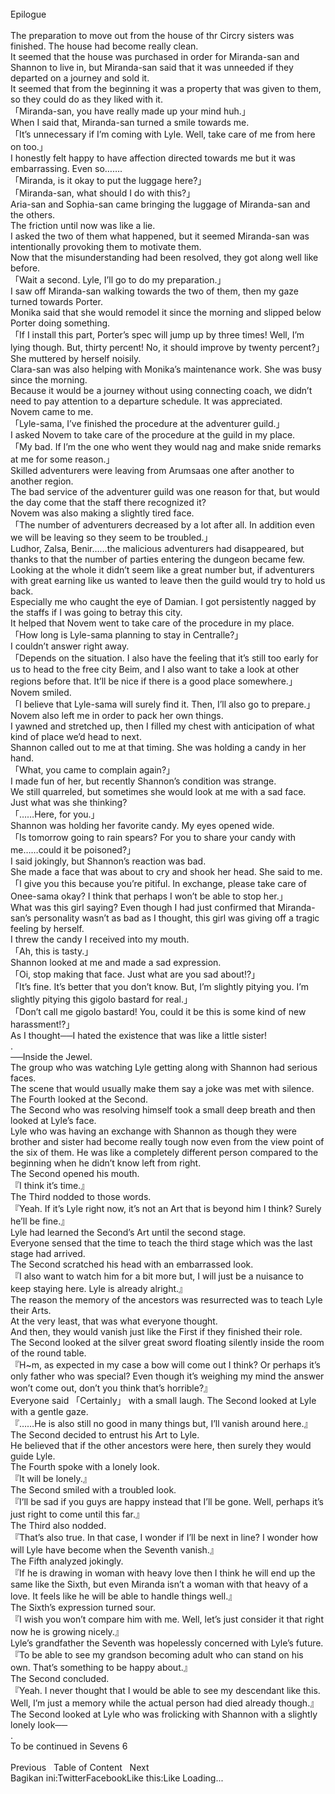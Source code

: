 <br/>
Epilogue<br/>
<br/>
The preparation to move out from the house of thr Circry sisters was finished. The house had become really clean.<br/>
It seemed that the house was purchased in order for Miranda-san and Shannon to live in, but Miranda-san said that it was unneeded if they departed on a journey and sold it.<br/>
It seemed that from the beginning it was a property that was given to them, so they could do as they liked with it.<br/>
「Miranda-san, you have really made up your mind huh.」<br/>
When I said that, Miranda-san turned a smile towards me.<br/>
「It’s unnecessary if I’m coming with Lyle. Well, take care of me from here on too.」<br/>
I honestly felt happy to have affection directed towards me but it was embarrassing. Even so…….<br/>
「Miranda, is it okay to put the luggage here?」<br/>
「Miranda-san, what should I do with this?」<br/>
Aria-san and Sophia-san came bringing the luggage of Miranda-san and the others.<br/>
The friction until now was like a lie.<br/>
I asked the two of them what happened, but it seemed Miranda-san was intentionally provoking them to motivate them.<br/>
Now that the misunderstanding had been resolved, they got along well like before.<br/>
「Wait a second. Lyle, I’ll go to do my preparation.」<br/>
I saw off Miranda-san walking towards the two of them, then my gaze turned towards Porter.<br/>
Monika said that she would remodel it since the morning and slipped below Porter doing something.<br/>
「If I install this part, Porter’s spec will jump up by three times! Well, I’m lying though. But, thirty percent! No, it should improve by twenty percent?」<br/>
She muttered by herself noisily.<br/>
Clara-san was also helping with Monika’s maintenance work. She was busy since the morning.<br/>
Because it would be a journey without using connecting coach, we didn’t need to pay attention to a departure schedule. It was appreciated.<br/>
Novem came to me.<br/>
「Lyle-sama, I’ve finished the procedure at the adventurer guild.」<br/>
I asked Novem to take care of the procedure at the guild in my place.<br/>
「My bad. If I’m the one who went they would nag and make snide remarks at me for some reason.」<br/>
Skilled adventurers were leaving from Arumsaas one after another to another region.<br/>
The bad service of the adventurer guild was one reason for that, but would the day come that the staff there recognized it?<br/>
Novem was also making a slightly tired face.<br/>
「The number of adventurers decreased by a lot after all. In addition even we will be leaving so they seem to be troubled.」<br/>
Ludhor, Zalsa, Benir……the malicious adventurers had disappeared, but thanks to that the number of parties entering the dungeon became few. Looking at the whole it didn’t seem like a great number but, if adventurers with great earning like us wanted to leave then the guild would try to hold us back.<br/>
Especially me who caught the eye of Damian. I got persistently nagged by the staffs if I was going to betray this city.<br/>
It helped that Novem went to take care of the procedure in my place.<br/>
「How long is Lyle-sama planning to stay in Centralle?」<br/>
I couldn’t answer right away.<br/>
「Depends on the situation. I also have the feeling that it’s still too early for us to head to the free city Beim, and I also want to take a look at other regions before that. It’ll be nice if there is a good place somewhere.」<br/>
Novem smiled.<br/>
「I believe that Lyle-sama will surely find it. Then, I’ll also go to prepare.」<br/>
Novem also left me in order to pack her own things.<br/>
I yawned and stretched up, then I filled my chest with anticipation of what kind of place we’d head to next.<br/>
Shannon called out to me at that timing. She was holding a candy in her hand.<br/>
「What, you came to complain again?」<br/>
I made fun of her, but recently Shannon’s condition was strange.<br/>
We still quarreled, but sometimes she would look at me with a sad face.<br/>
Just what was she thinking?<br/>
「……Here, for you.」<br/>
Shannon was holding her favorite candy. My eyes opened wide.<br/>
「Is tomorrow going to rain spears? For you to share your candy with me……could it be poisoned?」<br/>
I said jokingly, but Shannon’s reaction was bad.<br/>
She made a face that was about to cry and shook her head. She said to me.<br/>
「I give you this because you’re pitiful. In exchange, please take care of Onee-sama okay? I think that perhaps I won’t be able to stop her.」<br/>
What was this girl saying? Even though I had just confirmed that Miranda-san’s personality wasn’t as bad as I thought, this girl was giving off a tragic feeling by herself.<br/>
I threw the candy I received into my mouth.<br/>
「Ah, this is tasty.」<br/>
Shannon looked at me and made a sad expression.<br/>
「Oi, stop making that face. Just what are you sad about!?」<br/>
「It’s fine. It’s better that you don’t know. But, I’m slightly pitying you. I’m slightly pitying this gigolo bastard for real.」<br/>
「Don’t call me gigolo bastard! You, could it be this is some kind of new harassment!?」<br/>
As I thought──I hated the existence that was like a little sister!<br/>
.<br/>
──Inside the Jewel.<br/>
The group who was watching Lyle getting along with Shannon had serious faces.<br/>
The scene that would usually make them say a joke was met with silence.<br/>
The Fourth looked at the Second.<br/>
The Second who was resolving himself took a small deep breath and then looked at Lyle’s face.<br/>
Lyle who was having an exchange with Shannon as though they were brother and sister had become really tough now even from the view point of the six of them. He was like a completely different person compared to the beginning when he didn’t know left from right.<br/>
The Second opened his mouth.<br/>
『I think it’s time.』<br/>
The Third nodded to those words.<br/>
『Yeah. If it’s Lyle right now, it’s not an Art that is beyond him I think? Surely he’ll be fine.』<br/>
Lyle had learned the Second’s Art until the second stage.<br/>
Everyone sensed that the time to teach the third stage which was the last stage had arrived.<br/>
The Second scratched his head with an embarrassed look.<br/>
『I also want to watch him for a bit more but, I will just be a nuisance to keep staying here. Lyle is already alright.』<br/>
The reason the memory of the ancestors was resurrected was to teach Lyle their Arts.<br/>
At the very least, that was what everyone thought.<br/>
And then, they would vanish just like the First if they finished their role.<br/>
The Second looked at the silver great sword floating silently inside the room of the round table.<br/>
『H~m, as expected in my case a bow will come out I think? Or perhaps it’s only father who was special? Even though it’s weighing my mind the answer won’t come out, don’t you think that’s horrible?』<br/>
Everyone said 「Certainly」 with a small laugh. The Second looked at Lyle with a gentle gaze.<br/>
『……He is also still no good in many things but, I’ll vanish around here.』<br/>
The Second decided to entrust his Art to Lyle.<br/>
He believed that if the other ancestors were here, then surely they would guide Lyle.<br/>
The Fourth spoke with a lonely look.<br/>
『It will be lonely.』<br/>
The Second smiled with a troubled look.<br/>
『I’ll be sad if you guys are happy instead that I’ll be gone. Well, perhaps it’s just right to come until this far.』<br/>
The Third also nodded.<br/>
『That’s also true. In that case, I wonder if I’ll be next in line? I wonder how will Lyle have become when the Seventh vanish.』<br/>
The Fifth analyzed jokingly.<br/>
『If he is drawing in woman with heavy love then I think he will end up the same like the Sixth, but even Miranda isn’t a woman with that heavy of a love. It feels like he will be able to handle things well.』<br/>
The Sixth’s expression turned sour.<br/>
『I wish you won’t compare him with me. Well, let’s just consider it that right now he is growing nicely.』<br/>
Lyle’s grandfather the Seventh was hopelessly concerned with Lyle’s future.<br/>
『To be able to see my grandson becoming adult who can stand on his own. That’s something to be happy about.』<br/>
The Second concluded.<br/>
『Yeah. I never thought that I would be able to see my descendant like this. Well, I’m just a memory while the actual person had died already though.』<br/>
The Second looked at Lyle who was frolicking with Shannon with a slightly lonely look──<br/>
.<br/>
To be continued in Sevens 6<br/>
<br/>
Previous   Table of Content   Next<br/>
Bagikan ini:TwitterFacebookLike this:Like Loading... 